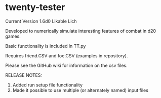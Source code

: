 # twenty-tester
Current Version 1.6d0 Likable Lich

Developed to numerically simulate interesting features of combat in d20 games.

Basic functionality is included in TT.py

Requires friend.CSV and foe.CSV (examples in repository).

Please see the GitHub wiki for information on the csv files.

RELEASE NOTES:

1.  Added run setup file functionality
2.  Made it possible to use multiple (or alternately named) input files
